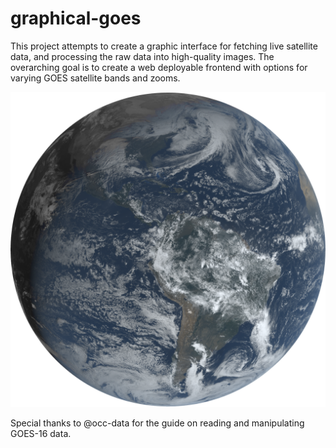 # graphical-goes

This project attempts to create a graphic interface for fetching live satellite data, and processing the raw data into high-quality images.
The overarching goal is to create a web deployable frontend with options for varying GOES satellite bands and zooms.

![sample satellite data](sample_img.png)

Special thanks to @occ-data for the guide on reading and manipulating GOES-16 data.
